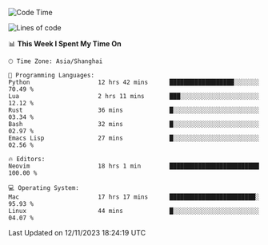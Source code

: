 <!--START_SECTION:waka-->
![Code Time](http://img.shields.io/badge/Code%20Time-1%2C660%20hrs%2042%20mins-blue)

![Lines of code](https://img.shields.io/badge/From%20Hello%20World%20I%27ve%20Written-288.3%20thousand%20lines%20of%20code-blue)

📊 **This Week I Spent My Time On** 

```text
🕑︎ Time Zone: Asia/Shanghai

💬 Programming Languages: 
Python                   12 hrs 42 mins      ██████████████████░░░░░░░   70.49 % 
Lua                      2 hrs 11 mins       ███░░░░░░░░░░░░░░░░░░░░░░   12.12 % 
Rust                     36 mins             █░░░░░░░░░░░░░░░░░░░░░░░░   03.34 % 
Bash                     32 mins             █░░░░░░░░░░░░░░░░░░░░░░░░   02.97 % 
Emacs Lisp               27 mins             █░░░░░░░░░░░░░░░░░░░░░░░░   02.56 % 

🔥 Editors: 
Neovim                   18 hrs 1 min        █████████████████████████   100.00 % 

💻 Operating System: 
Mac                      17 hrs 17 mins      ████████████████████████░   95.93 % 
Linux                    44 mins             █░░░░░░░░░░░░░░░░░░░░░░░░   04.07 % 
```


 Last Updated on 12/11/2023 18:24:19 UTC
<!--END_SECTION:waka-->

